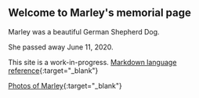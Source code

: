 ## Welcome to Marley's memorial page

Marley was a beautiful German Shepherd Dog.

She passed away June 11, 2020.

This site is a work-in-progress.  [Markdown language reference](https://www.markdownguide.org/basic-syntax/){:target="_blank"}

[Photos of Marley](photos/index.html "Marley photos"){:target="_blank"}
